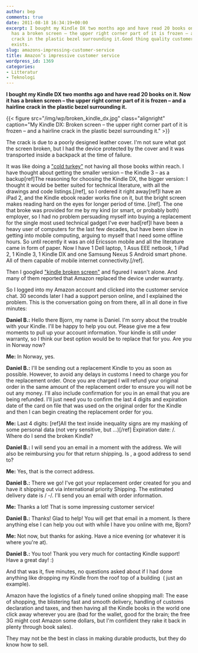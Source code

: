 ```yaml
---
author: bep
comments: true
date: 2011-08-18 16:34:19+00:00
excerpt: I bought my Kindle DX two months ago and have read 20 books on it. Now it
  has a broken screen – the upper right corner part of it is frozen – and a hairline
  crack in the plastic bezel surrounding it.Good thing quality customer service still
  exists.
slug: amazons-impressing-customer-service
title: Amazon’s impressive customer service
wordpress_id: 1369
categories:
- Litteratur
- Teknologi
---
```


**I bought my Kindle DX two months ago and have read 20 books on it. Now it has a broken screen – the upper right corner part of it is frozen – and a hairline crack in the plastic bezel surrounding it.**

{{< figure src="/img/wp/broken_kindle_dx.jpg" class="alignright" caption="My Kindle DX: Broken screen – the upper right corner part of it is frozen – and a hairline crack in the plastic bezel surrounding it." >}}

<!--more-->

The crack is due to a poorly designed leather cover. I'm not sure what got the screen broken, but I had the device protected by the cover and it was transported inside a backpack at the time of failure.

It was like doing a ["cold turkey"](http://en.wikipedia.org/wiki/Cold_turkey) not having all those books within reach. I have thought about getting the smaller version – the Kindle 3 – as a backup[ref]The reasoning for choosing the Kindle DX, the bigger version: I thought it would be better suited for technical literature, with all the drawings and code listings.[/ref], so I ordered it right away[ref]I have an iPad 2, and the Kindle ebook reader works fine on it, but the bright screen makes reading hard on the eyes for longer period of time. [/ref]. The one that broke was provided for me by my kind (or smart, or probably both) employer, so I had no problem persuading myself into buying a replacement for the single most used technical gadget I've ever had[ref]I have been a heavy user of computers for the last few decades, but have been slow in getting into mobile computing, arguing to myself that I need some offline hours. So until recently it was an old Ericsson mobile and all the literature came in form of paper. Now I have 1 Dell laptop, 1 Asus EEE netbook, 1 iPad 2, 1 Kindle 3, 1 Kindle DX and one Samsung Nexus S Android smart phone. All of them capable of mobile internet connectivity.[/ref].

Then I googled ["kindle broken screen"](http://www.google.no/search?q=kindle+broken+screen&ie=utf-8&oe=utf-8&aq=t&rls=org.mozilla:en-US:official&client=firefox-a) and figured I wasn't alone. And many of them reported that Amazon replaced the device under warranty.

So I logged into my Amazon account and clicked into the customer service chat. 30 seconds later I had a support person online, and I explained the problem. This is the conversation going on from there, all in all done in five minutes:


**Daniel B.:** Hello there Bjorn, my name is Daniel. I'm sorry about the trouble with your Kindle. I'll be happy to help you out. Please give me a few moments to pull up your account information.
Your kindle is still under warranty, so I think our best option would be to replace that for you. Are you in Norway now?

**Me:** In Norway, yes.

**Daniel B.:** I'll be sending out a replacement Kindle to you as soon as possible. However, to avoid any delays in customs I need to charge you for the replacement order. Once you are charged I will refund your original order in the same amount of the replacement order to ensure you will not be out any money. I'll also include confirmation for you in an email that you are being refunded.
I'll just need you to confirm the last 4 digits and expiration date of the card on file that was used on the original order for the Kindle and then I can begin creating the replacement order for you.

**Me:** Last 4 digits: <xxxx>[ref]All the text inside inequality signs are my masking of some personal data (not very sensitive, but …)[/ref] Expiration date: <x>/<x>. Where do I send the broken Kindle?

**Daniel B.:** I will send you an email in a moment with the address. We will also be reimbursing you for that return shipping.
Is
<My Address>,
a good address to send to?

**Me:** Yes, that is the correct address.

**Daniel B.:** There we go! I've got your replacement order created for you and have it shipping out via international priority Shipping. The estimated delivery date is <x>/<xx> -<y>/<yy>. I'll send you an email with order information.

**Me:** Thanks a lot! That is some impressing customer service!

**Daniel B.:** Thanks! Glad to help! You will get that email in a moment. Is there anything else I can help you out with while I have you online with me, Bjorn?

**Me:** Not now, but thanks for asking. Have a nice evening (or whatever it is where you're at).

**Daniel B.:** You too! Thank you very much for contacting Kindle support! Have a great day! :)


And that was it, five minutes, no questions asked about if I had done anything like dropping my Kindle from the roof top of a building  ( just an example).

Amazon have the logistics of a finely tuned online shopping mall: The ease of shopping, the blistering fast and smooth delivery, handling of customs declaration and taxes, and then having all the Kindle books in the world one click away wherever you are (bad for the wallet, good for the brain; the free 3G might cost Amazon some dollars, but I'm confident they rake it back in plenty through book sales).

They may not be the best in class in making durable products, but they do know how to sell.
